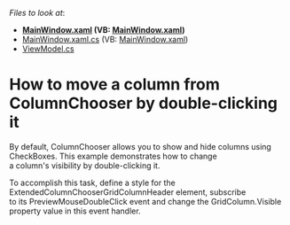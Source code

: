 <!-- default file list -->
*Files to look at*:

* **[MainWindow.xaml](./CS/MainWindow.xaml) (VB: [MainWindow.xaml](./VB/MainWindow.xaml))**
* [MainWindow.xaml.cs](./CS/MainWindow.xaml.cs) (VB: [MainWindow.xaml](./VB/MainWindow.xaml))
* [ViewModel.cs](./CS/ViewModel.cs)
<!-- default file list end -->
# How to move a column from ColumnChooser by double-clicking it


<p>By default, ColumnChooser allows you to show and hide columns using CheckBoxes. This example demonstrates how to change a column's visibility by double-clicking it.</p>
<p>To accomplish this task, define a style for the ExtendedColumnChooserGridColumnHeader element, subscribe to its PreviewMouseDoubleClick event and change the GridColumn.Visible property value in this event handler.</p>

<br/>


